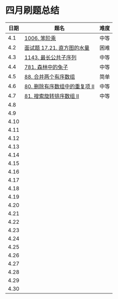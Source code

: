 # 四月刷题总结

| 日期 | 题名                                                         | 难度 |
| ---- | ------------------------------------------------------------ | ---- |
| 4.1  | [1006. 笨阶乘](https://leetcode-cn.com/problems/clumsy-factorial/) | 中等 |
| 4.2  | [面试题 17.21. 直方图的水量](https://leetcode-cn.com/problems/volume-of-histogram-lcci/) | 困难 |
| 4.3  | [1143. 最长公共子序列](https://leetcode-cn.com/problems/longest-common-subsequence/) | 中等 |
| 4.4  | [781. 森林中的兔子](https://leetcode-cn.com/problems/rabbits-in-forest/) | 中等 |
| 4.5  | [88. 合并两个有序数组](https://leetcode-cn.com/problems/merge-sorted-array/) | 简单 |
| 4.6  | [80. 删除有序数组中的重复项 II](https://leetcode-cn.com/problems/remove-duplicates-from-sorted-array-ii/) | 中等 |
| 4.7  | [81. 搜索旋转排序数组 II](https://leetcode-cn.com/problems/search-in-rotated-sorted-array-ii/) | 中等 |
| 4.8  |                                                              |      |
| 4.9  |                                                              |      |
| 4.10 |                                                              |      |
| 4.11 |                                                              |      |
| 4.12 |                                                              |      |
| 4.13 |                                                              |      |
| 4.14 |                                                              |      |
| 4.15 |                                                              |      |
| 4.16 |                                                              |      |
| 4.17 |                                                              |      |
| 4.18 |                                                              |      |
| 4.19 |                                                              |      |
| 4.20 |                                                              |      |
| 4.21 |                                                              |      |
| 4.22 |                                                              |      |
| 4.23 |                                                              |      |
| 4.24 |                                                              |      |
| 4.25 |                                                              |      |
| 4.26 |                                                              |      |
| 4.27 |                                                              |      |
| 4.28 |                                                              |      |
| 4.29 |                                                              |      |
| 4.30 |                                                              |      |

